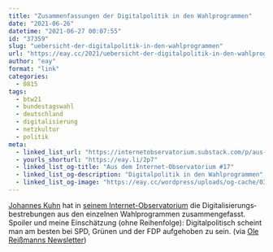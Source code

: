 ```yaml
---
title: "Zusammenfassungen der Digitalpolitik in den Wahlprogrammen"
date: "2021-06-26"
datetime: "2021-06-27 00:07:55"
id: "37359"
slug: "uebersicht-der-digitalpolitik-in-den-wahlprogrammen"
url: "https://eay.cc/2021/uebersicht-der-digitalpolitik-in-den-wahlprogrammen/"
author: "eay"
format: "link"
categories:
  - 0815
tags:
  - btw21
  - bundestagswahl
  - deutschland
  - digitalisierung
  - netzkultur
  - politik
meta:
  - linked_list_url: "https://internetobservatorium.substack.com/p/aus-dem-internet-observatorium-17"
  - yourls_shorturl: "https://eay.li/2p7"
  - linked_list_og-title: "Aus dem Internet-Observatorium #17"
  - linked_list_og-description: "Digitalpolitik in den Wahlprogrammen"
  - linked_list_og-image: "https://eay.cc/wordpress/uploads/og-cache/034db3441ecdb64efb68aef5491aeb9c.webp"
---
```


[Johannes Kuhn](https://kopfzeiler.org/) hat in [seinem Internet-Obser­vatorium](https://internetobservatorium.substack.com/) die Digitalisierungs­bestrebungen aus den einzelnen Wahlpro­grammen zusammen­gefasst. Spoiler und meine Einschätzung (ohne Reihenfolge): Digital­politisch scheint man am besten bei SPD, Grünen und der FDP aufgehoben zu sein. (via [Ole Reißmanns Newsletter](https://steadyhq.com/de/thefuture/posts/f709c16b-ea3f-42bb-b42e-02517abe85e0))
